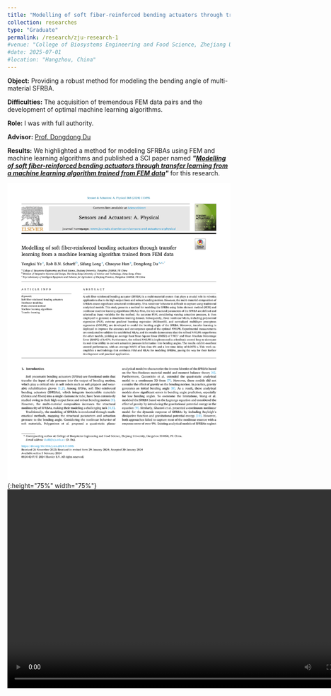 ```yaml
---
title: "Modelling of soft fiber-reinforced bending actuators through transfer learning from a machine learning algorithm trained from FEM data (April 2023 - November 2024)"
collection: researches
type: "Graduate"
permalink: /research/zju-research-1
#venue: "College of Biosystems Engineering and Food Science, Zhejiang University"
#date: 2025-07-01
#location: "Hangzhou, China"
---
```


**Object:** Providing a robust method for modeling the bending angle of multi-material SFRBA.

**Difficulties:** The acquisition of tremendous FEM data pairs and the development of optimal machine learning algorithms.

**Role:** I was with full authority.

**Advisor:** [Prof. Dongdong Du](https://person.zju.edu.cn/Dudd)

**Results:** We highlighted a method for modeling SFRBAs using FEM and machine learning algorithms and published a SCI paper named ***"[Modelling of soft fiber-reinforced bending actuators through transfer learning from a machine learning algorithm trained from FEM data](https://doi.org/10.1016/j.sna.2024.115095)"*** for this research.

![FEM Machine Learning Cover](../images/FEMMachineLearningCover.png "FEM Machine Learning cover"){:height="75%" width="75%"} 
<video src="../images/FEMMachineLearningSupplementaryVideo1.mp4" autoplay="true" controls="controls" width="800" height="450">
</video>
